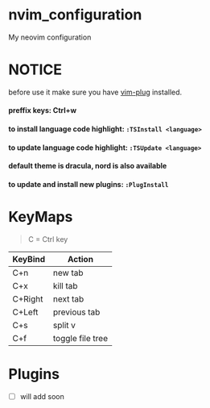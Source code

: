 # nvim_configuration
My neovim configuration

# NOTICE
before use it make sure you have [vim-plug](https://github.com/junegunn/vim-plug) installed.

#### preffix keys: Ctrl+w
#### to install language code highlight: ```:TSInstall <language>```
#### to update language code highlight: ```:TSUpdate <language>```
#### default theme is dracula, nord is also available
#### to update and install new plugins: ```:PlugInstall```

# KeyMaps

> C = Ctrl key 

| KeyBind | Action  |
| ------- | ------- |
| C+n | new tab |
| C+x | kill tab |
| C+Right | next tab |
| C+Left | previous tab |
| C+s | split v |
| C+f | toggle file tree |

# Plugins
- [ ] will add soon
